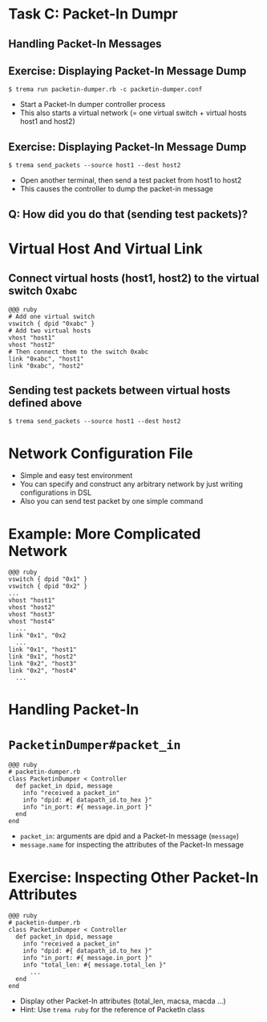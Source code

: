 <!SLIDE small>
# Task C: Packet-In Dumpr ######################################################

## Handling Packet-In Messages


<!SLIDE small>
## Exercise: Displaying Packet-In Message Dump #################################

	$ trema run packetin-dumper.rb -c packetin-dumper.conf

* Start a Packet-In dumper controller process
* This also starts a virtual network (= one virtual switch + virtual hosts host1 and host2)


<!SLIDE small>
## Exercise: Displaying Packet-In Message Dump #################################

	$ trema send_packets --source host1 --dest host2

* Open another terminal, then send a test packet from host1 to host2
* This causes the controller to dump the packet-in message


<!SLIDE>
## Q: How did you do that (sending test packets)? ##############################


<!SLIDE small>
# Virtual Host And Virtual Link ################################################

## Connect virtual hosts (host1, host2) to the virtual switch 0xabc

	@@@ ruby
	# Add one virtual switch
	vswitch { dpid "0xabc" }
	# Add two virtual hosts
	vhost "host1"
	vhost "host2"
	# Then connect them to the switch 0xabc
	link "0xabc", "host1"
	link "0xabc", "host2"

## Sending test packets between virtual hosts defined above

	$ trema send_packets --source host1 --dest host2


<!SLIDE small>
# Network Configuration File ###################################################

* Simple and easy test environment
* You can specify and construct any arbitrary network by just writing configurations in DSL
* Also you can send test packet by one simple command


<!SLIDE small>
# Example: More Complicated Network ############################################

	@@@ ruby
	vswitch { dpid "0x1" }
	vswitch { dpid "0x2" }
	...
	vhost "host1"
	vhost "host2"
	vhost "host3"
	vhost "host4"
	  ...    
	link "0x1", "0x2
	  ...    
	link "0x1", "host1"
	link "0x1", "host2"
	link "0x2", "host3"
	link "0x2", "host4"
	  ...    


<!SLIDE>
# Handling Packet-In ###########################################################


<!SLIDE smaller>
# `PacketinDumper#packet_in` ###################################################

	@@@ ruby
	# packetin-dumper.rb    
	class PacketinDumper < Controller
	  def packet_in dpid, message
	    info "received a packet_in"
	    info "dpid: #{ datapath_id.to_hex }"
	    info "in_port: #{ message.in_port }"
	  end
	end

* `packet_in`: arguments are dpid and a Packet-In message (`message`)
* `message.name` for inspecting the attributes of the Packet-In message


<!SLIDE smaller>
# Exercise: Inspecting Other Packet-In Attributes ##############################

	@@@ ruby
	# packetin-dumper.rb    
	class PacketinDumper < Controller
	  def packet_in dpid, message
	    info "received a packet_in"
	    info "dpid: #{ datapath_id.to_hex }"
	    info "in_port: #{ message.in_port }"
	    info "total_len: #{ message.total_len }"        
	      ...        
	  end
	end

* Display other Packet-In attributes (total_len, macsa, macda ...)
* Hint: Use `trema ruby` for the reference of PacketIn class

